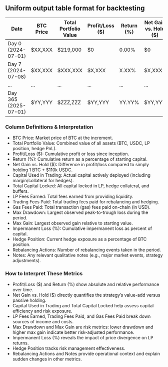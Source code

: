 ## Uniform output table format for backtesting

| Date                 | BTC Price | Total Portfolio Value | Profit/Loss ($) | Return (%) | Net Gain vs. Hold ($) | Capital Used in Trading | Total Capital Locked | LP Fees Earned | Trading Fees Paid | Gas Fees Paid | Max Drawdown | Max Gain | Impermanent Loss (%) | Hedge Position | Rebalancing Actions | Notes |
|----------------------|-----------|-----------------------|-----------------|------------|-----------------------|-------------------------|----------------------|----------------|-------------------|---------------|--------------|----------|----------------------|----------------|---------------------|-------|
| Day 0 (2024-07-01)   | $XX,XXX   | $219,000              | $0              | 0.00%      | $0                    | $219,000                | $219,000             | $0             | $0                | $0            | 0%           | 0%       | 0.00%                | 0%             | 0                   | Start |
| Day 7 (2024-07-08)   | $XX,XXX   | $XXX,XXX              | $X,XXX          | X.XX%      | $X,XXX                | $XXX,XXX                | $XXX,XXX             | $X,XXX         | $XX               | $X            | X%           | X%       | X.XX%                | XX%            | X                   |       |
| ...                  | ...       | ...                   | ...             | ...        | ...                   | ...                     | ...                  | ...            | ...               | ...           | ...          | ...      | ...                  | ...            | ...                 |       |
| Day 365 (2025-07-01) | $YY,YYY   | $ZZZ,ZZZ              | $YY,YYY         | YY.YY%     | $YY,YYY               | $ZZZ,ZZZ                | $ZZZ,ZZZ             | $YY,YYY        | $YY               | $Y            | Y%           | Y%       | Y.YY%                | YY%            | Y                   | End   |

### Column Definitions & Interpretation

- BTC Price: Market price of BTC at the increment.
- Total Portfolio Value: Combined value of all assets (BTC, USDC, LP position, hedge PnL). 
- Profit/Loss ($): Cumulative profit or loss since inception. 
- Return (%): Cumulative return as a percentage of starting capital. 
- Net Gain vs. Hold ($): Difference in profit/loss compared to simply holding 1 BTC + $110k USDC. 
- Capital Used in Trading: Actual capital actively deployed (including margin/collateral for hedges). 
- Total Capital Locked: All capital locked in LP, hedge collateral, and buffers. 
- LP Fees Earned: Total fees earned from providing liquidity. 
- Trading Fees Paid: Total trading fees paid for rebalancing and hedging. 
- Gas Fees Paid: Total transaction (gas) fees paid on-chain (in USD). 
- Max Drawdown: Largest observed peak-to-trough loss during the period. 
- Max Gain: Largest observed gain relative to starting value. 
- Impermanent Loss (%): Cumulative impermanent loss as percent of capital. 
- Hedge Position: Current hedge exposure as a percentage of BTC position. 
- Rebalancing Actions: Number of rebalancing events taken in the period. 
- Notes: Any relevant qualitative notes (e.g., major market events, strategy adjustments).

### How to Interpret These Metrics
- Profit/Loss ($) and Return (%) show absolute and relative performance over time. 
- Net Gain vs. Hold ($) directly quantifies the strategy’s value-add versus passive holding. 
- Capital Used in Trading and Total Capital Locked help assess capital efficiency and risk exposure. 
- LP Fees Earned, Trading Fees Paid, and Gas Fees Paid break down sources of income and costs. 
- Max Drawdown and Max Gain are risk metrics: lower drawdown and higher max gain indicate better risk-adjusted performance. 
- Impermanent Loss (%) reveals the impact of price divergence on LP returns. 
- Hedge Position tracks risk management effectiveness. 
- Rebalancing Actions and Notes provide operational context and explain sudden changes in other metrics.
